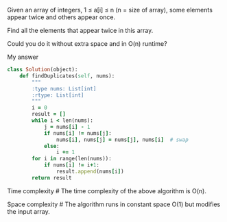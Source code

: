 Given an array of integers, 1 ≤ a[i] ≤ n (n = size of array), some elements appear twice and others appear once.

Find all the elements that appear twice in this array.

Could you do it without extra space and in O(n) runtime?

My answer

```ruby
class Solution(object):
    def findDuplicates(self, nums):
        """
        :type nums: List[int]
        :rtype: List[int]
        """
        i = 0
        result = []
        while i < len(nums):
            j = nums[i] - 1
            if nums[i] != nums[j]:
                nums[i], nums[j] = nums[j], nums[i]  # swap
            else:
                i += 1
        for i in range(len(nums)):
            if nums[i] != i+1:
                result.append(nums[i])
        return result
```
Time complexity #
The time complexity of the above algorithm is O(n).

Space complexity #
The algorithm runs in constant space O(1) but modifies the input array.
